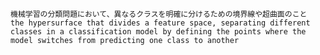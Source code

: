 
	機械学習の分類問題において、異なるクラスを明確に分けるための境界線や超曲面のこと
	the hypersurface that divides a feature space, separating different classes in a classification model by defining the points where the model switches from predicting one class to another
